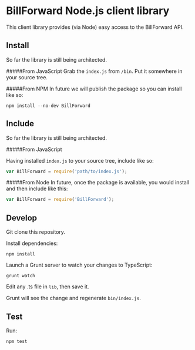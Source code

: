 BillForward Node.js client library
===================

This client library provides (via Node) easy access to the BillForward API.

Install
-------------------------
So far the library is still being architected.

#####From JavaScript
Grab the `index.js` from `/bin`. Put it somewhere in your source tree.

#####From NPM
In future we will publish the package so you can install like so:

```
npm install --no-dev BillForward
```


Include
-------------------------
So far the library is still being architected.

#####From JavaScript

Having installed `index.js` to your source tree, include like so:

```js
var BillForward = require('path/to/index.js');
```

#####From Node
In future, once the package is available, you would install and then include like this:

```js
var BillForward = require('BillForward');
```

Develop
-------------------------
Git clone this repository.

Install dependencies:
```
npm install
```

Launch a Grunt server to watch your changes to TypeScript:

```
grunt watch
```

Edit any .ts file in `lib`, then save it.

Grunt will see the change and regenerate `bin/index.js`.

Test
-------------------------
Run:
```
npm test
```